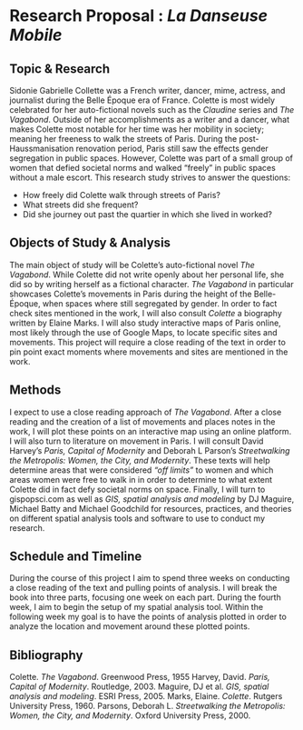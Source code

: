 # **Research Proposal : *La Danseuse Mobile***

**Topic & Research**
--------------------
Sidonie Gabrielle Collette was a French writer, dancer, mime, actress, and journalist during the Belle Époque era of France.
Colette is most widely celebrated for her auto-fictional novels such as the *Claudine* series and *The Vagabond*.
Outside of her accomplishments as a writer and a dancer, what makes Colette most notable for her time was her mobility in society; meaning her freeness to walk the streets of Paris.
During the post-Haussmanisation renovation period, Paris still saw the effects gender segregation in public spaces.
However, Colette was part of a small group of women that defied societal norms and walked “freely” in public spaces without a male escort.
This research study strives to answer the questions:
* How freely did Colette walk through streets of Paris?
* What streets did she frequent?
* Did she journey out past the quartier in which she lived in worked?

**Objects of Study & Analysis**
------------------------------

The main object of study will be Colette’s auto-fictional novel *The Vagabond*.
While Colette did not write openly about her personal life, she did so by writing herself as a fictional character.
*The Vagabond* in particular showcases Colette’s movements in Paris during the height of the Belle-Époque, when spaces where still segregated by gender.
In order to fact check sites mentioned in the work, I will also consult *Colette* a biography written by Elaine Marks.
I will also study interactive maps of Paris online, most likely through the use of Google Maps, to locate specific sites and movements.
This project will require a close reading of the text in order to pin point exact moments where movements and sites are mentioned in the work.

**Methods**
------------
I expect to use a close reading approach of *The Vagabond*.
After a close reading and the creation of a list of movements and places notes in the work, I will plot these points on an interactive map using an online platform.
I will also turn to literature on movement in Paris.
I will consult David Harvey’s *Paris, Capital of Modernity* and Deborah L Parson’s *Streetwalking the Metropolis: Women, the City, and Modernity*.
These texts will help determine areas that were considered *“off limits”* to women and which areas women were free to walk in in order to determine to what extent Colette did in fact defy societal norms on space.
Finally, I will turn to gispopsci.com as well as *GIS, spatial analysis and modeling* by DJ Maguire, Michael Batty and Michael Goodchild for resources, practices, and theories on different spatial analysis tools and software to use to conduct my research.

**Schedule and Timeline**
--------------------------
During the course of this project I aim to spend three weeks on conducting a close reading of the text and pulling points of analysis.
I will break the book into three parts, focusing one week on each part.
During the fourth week, I aim to begin the setup of my spatial analysis tool.
Within the following week my goal is to have the points of analysis plotted in order to analyze the location and movement around these plotted points.

**Bibliography**
-----------------

Colette. *The Vagabond*. Greenwood Press, 1955
Harvey, David. *Paris, Capital of Modernity*. Routledge, 2003.
Maguire, DJ et al. *GIS, spatial analysis and modeling*. ESRI Press, 2005.
Marks, Elaine. *Colette*. Rutgers University Press, 1960.
Parsons, Deborah L. *Streetwalking the Metropolis: Women, the City, and Modernity*. Oxford University Press, 2000.
